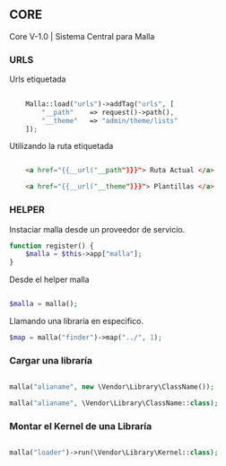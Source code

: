 ## CORE
Core V-1.0 | Sistema Central para Malla

### URLS

Urls etiquetada

```php
	
	Malla::load("urls")->addTag("urls", [
		"__path"	=> request()->path(),
		"__theme"	=> "admin/theme/lists"
	]);

```

Utilizando la ruta etiquetada

```html

	<a href="{{__url("__path")}}"> Ruta Actual </a>

	<a href="{{__url("__theme")}}"> Plantillas </a>
```

### HELPER

Instaciar malla desde un proveedor de servicio.

```php
function register() {
	$malla = $this->app["malla"];
}

```
Desde el helper malla

```php

$malla = malla();

```


Llamando una libraría en especifico.

```php
$map = malla("finder")->map("../", 1);

```

### Cargar una libraría

```php

malla("alianame", new \Vendor\Library\ClassName());

malla("alianame", \Vendor\Library\ClassName::class);

```


### Montar el Kernel de una Libraría

```php

malla("loader")->run(\Vendor\Library\Kernel::class);

```